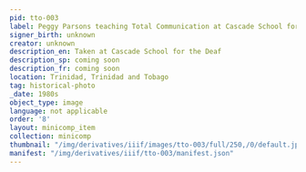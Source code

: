 ```yaml
---
pid: tto-003
label: Peggy Parsons teaching Total Communication at Cascade School for the Deaf
signer_birth: unknown
creator: unknown
description_en: Taken at Cascade School for the Deaf
description_sp: coming soon
description_fr: coming soon
location: Trinidad, Trinidad and Tobago
tag: historical-photo
_date: 1980s
object_type: image
language: not applicable
order: '8'
layout: minicomp_item
collection: minicomp
thumbnail: "/img/derivatives/iiif/images/tto-003/full/250,/0/default.jpg"
manifest: "/img/derivatives/iiif/tto-003/manifest.json"
---
```

